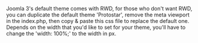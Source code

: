 Joomla 3's default theme comes with RWD, for those who don't want RWD, you can duplicate the default theme 'Protostar', remove the meta viewport in the index.php, then copy & paste this css file to replace the default one.
Depends on the width that you'd like to set for your theme, you'll have to change the 'width: 100%;' to the width in px.
